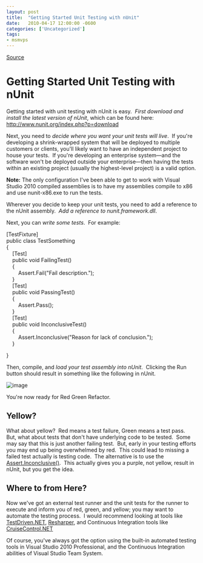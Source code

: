 ```yaml
---
layout: post
title:  "Getting Started Unit Testing with nUnit"
date:   2010-04-17 12:00:00 -0600
categories: ['Uncategorized']
tags:
- msmvps
---
```

[Source](http://blogs.msmvps.com/peterritchie/2010/04/18/getting-started-unit-testing-with-nunit/ "Permalink to Getting Started Unit Testing with nUnit")

# Getting Started Unit Testing with nUnit

Getting started with unit testing with nUnit is easy.  _First download and install the latest version of nUnit_, which can be found here:  <http://www.nunit.org/index.php?p=download>

Next, you need to _decide where you want your unit tests will live_.  If you're developing a shrink-wrapped system that will be deployed to multiple customers or clients, you'll likely want to have an independent project to house your tests.  If you're developing an enterprise system—and the software won't be deployed outside your enterprise—then having the tests within an existing project (usually the highest-level project) is a valid option.

**Note:** The only configuration I've been able to get to work with Visual Studio 2010 compiled assemblies is to have my assemblies compile to x86 and use nunit-x86.exe to run the tests.

Wherever you decide to keep your unit tests, you need to add a reference to the nUnit assembly.  _Add a reference to nunit.framework.dll_.

Next, you can _write some tests_.  For example:

[TestFixture]   
public class TestSomething   
{   
    [Test]   
    public void FailingTest()   
    {   
        Assert.Fail("Fail description.");   
    }   
    [Test]   
    public void PassingTest()   
    {   
        Assert.Pass();   
    }   
    [Test]   
    public void InconclusiveTest()   
    {   
        Assert.Inconclusive("Reason for lack of conclusion.");   
    } 

}

Then, compile, and _load your test assembly into nUnit_.  Clicking the Run button should result in something like the following in nUnit.

![image][1]

You're now ready for Red Green Refactor.

## Yellow?

What about yellow?  Red means a test failure, Green means a test pass.  But, what about tests that don't have underlying code to be tested.  Some may say that this is just another failing test.  But, early in your testing efforts you may end up being overwhelmed by red.  This could lead to missing a failed test actually is testing code.  The alternative is to use the [Assert.Inconclusive()][2].  This actually gives you a purple, not yellow, result in nUnit, but you get the idea.

## Where to from Here?

Now we've got an external test runner and the unit tests for the runner to execute and inform you of red, green, and yellow; you may want to automate the testing process.  I would recommend looking at tools like [TestDriven.NET][3], [Resharper][4], and Continuous Integration tools like [CruiseControl.NET][5]

Of course, you've always got the option using the built-in automated testing tools in Visual Studio 2010 Professional, and the Continuous Integration abilities of Visual Studio Team System.

[1]: http://blogs.msmvps.com/cfs-file.ashx/__key/CommunityServer.Blogs.Components.WeblogFiles/peterritchie.metablogapi/8037.image_5F00_thumb_5F00_75912CA9.png "image"
[2]: http://www.nunit.org/index.php?p=utilityAsserts&r=2.5.1
[3]: http://www.testdriven.net/
[4]: http://www.jetbrains.com/resharper/
[5]: http://confluence.public.thoughtworks.org/display/CCNET/Welcome+to+CruiseControl.NET

